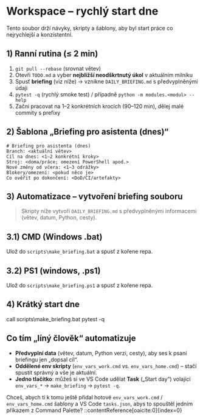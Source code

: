 # Workspace – rychlý start dne

Tento soubor drží návyky, skripty a šablony, aby byl start práce co nejrychlejší a konzistentní.

## 1) Ranní rutina (≤ 2 min)
1. `git pull --rebase` (srovnat větev)
2. Otevři `TODO.md` a vyber **nejbližší neodškrtnutý úkol** v aktuálním milníku
3. Spusť **briefing** (viz níže) → vznikne `DAILY_BRIEFING.md` s předvyplněnými údaji
4. `pytest -q` (rychlý smoke test) / případně `python -m modules.<modul> --help`
5. Začni pracovat na 1–2 konkrétních krocích (90–120 min), dělej malé commity s prefixy

## 2) Šablona „Briefing pro asistenta (dnes)“
```
# Briefing pro asistenta (dnes)
Branch: <aktuální větev>
Cíl na dnes: <1–2 konkrétní kroky>
Stroj: <doma/práce; omezení PowerShell apod.>
Nové změny od včera: <1–3 odrážky>
Blokery/omezení: <pokud něco je>
Co ověřit po dokončení: <DoD/CI/artefakty>
```


## 3) Automatizace – vytvoření briefing souboru
> Skripty níže vytvoří `DAILY_BRIEFING.md` s předvyplněnými informacemi (větev, datum, Python, cesty).

## 3.1) CMD (Windows .bat)
Ulož do `scripts\make_briefing.bat` a spusť z kořene repa.
## 3.2) PS1 (windows, .ps1)
Ulož do `scripts\make_briefing.ps1` a spusť z kořene repa.

## 4) Krátký start dne
call scripts\make_briefing.bat
pytest -q



## Co tím „líný člověk“ automatizuje
- **Předvyplní data** (větev, datum, Python verzi, cesty), aby ses k psaní briefingu jen „dopsal cíl“.
- **Oddělené env skripty** (`env_vars_work.cmd` vs. `env_vars_home.cmd`) – stačí spustit správný a vše je aktuální.
- **Jedno tlačítko**: můžeš si ve VS Code udělat **Task** („Start day“) volající `env_vars_*` → `make_briefing` → `pytest -q`.

Chceš, abych ti k tomu ještě přidal hotové `env_vars_work.cmd` / `env_vars_home.cmd` šablony a VS Code `tasks.json`, abys to spouštěl jedním příkazem z Command Palette?
::contentReference[oaicite:0]{index=0}
